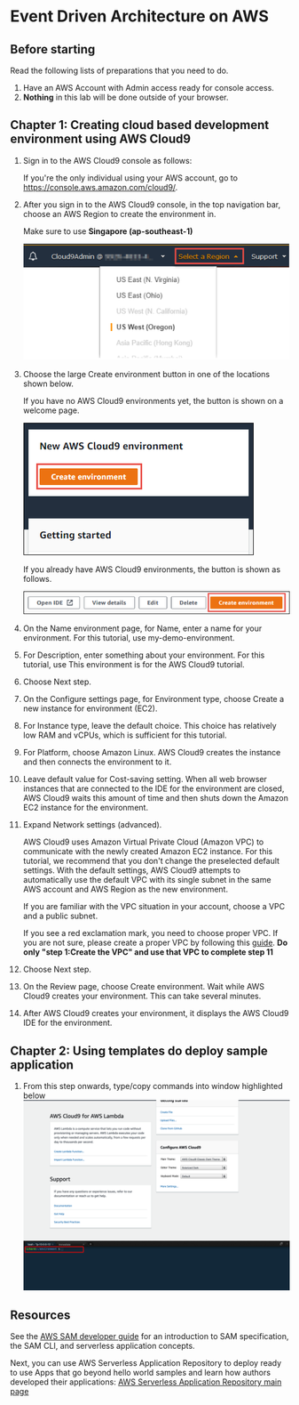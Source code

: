 # Event Driven Architecture on AWS


## Before starting

Read the following lists of preparations that you need to do.

1. Have an AWS Account with Admin access ready for console access.
2. **Nothing** in this lab will be done outside of your browser.

## Chapter 1: Creating cloud based development environment using AWS Cloud9

1. Sign in to the AWS Cloud9 console as follows:
    
    If you're the only individual using your AWS account, go to https://console.aws.amazon.com/cloud9/.

2. After you sign in to the AWS Cloud9 console, in the top navigation bar, choose an AWS Region to create the environment in.

    Make sure to use **Singapore (ap-southeast-1)**

    ![Alt text](assets/console-region.png)
3. Choose the large Create environment button in one of the locations shown below.

    If you have no AWS Cloud9 environments yet, the button is shown on a welcome page.

    ![Alt text](assets/console-welcome-new-env.png)

    If you already have AWS Cloud9 environments, the button is shown as follows.

    ![Alt text](assets/console-new-env.png)

4. On the Name environment page, for Name, enter a name for your environment. For this tutorial, use my-demo-environment.

5. For Description, enter something about your environment. For this tutorial, use This environment is for the AWS Cloud9 tutorial.

6. Choose Next step.

7. On the Configure settings page, for Environment type, choose Create a new instance for environment (EC2).

8. For Instance type, leave the default choice. This choice has relatively low RAM and vCPUs, which is sufficient for this tutorial.

9. For Platform, choose Amazon Linux. AWS Cloud9 creates the instance and then connects the environment to it.

10. Leave default value for Cost-saving setting. When all web browser instances that are connected to the IDE for the environment are closed, AWS Cloud9 waits this amount of time and then shuts down the Amazon EC2 instance for the environment.

11. Expand Network settings (advanced).

    AWS Cloud9 uses Amazon Virtual Private Cloud (Amazon VPC) to communicate with the newly created Amazon EC2 instance. For this tutorial, we recommend that you don't change the preselected default settings. With the default settings, AWS Cloud9 attempts to automatically use the default VPC with its single subnet in the same AWS account and AWS Region as the new environment.

    If you are familiar with the VPC situation in your account, choose a VPC and a public subnet.

    If you see a red exclamation mark, you need to choose proper VPC. If you are not sure, please create a proper VPC by following this [guide](https://docs.aws.amazon.com/vpc/latest/userguide/vpc-getting-started.html). **Do only "step 1:Create the VPC" and use that VPC to complete step 11**

12. Choose Next step.

13. On the Review page, choose Create environment. Wait while AWS Cloud9 creates your environment. This can take several minutes.

14. After AWS Cloud9 creates your environment, it displays the AWS Cloud9 IDE for the environment.

## Chapter 2: Using templates do deploy sample application

1. From this step onwards, type/copy commands into window highlighted below
    ![Alt text](assets/cloud9-console.png)

## Resources

See the [AWS SAM developer guide](https://docs.aws.amazon.com/serverless-application-model/latest/developerguide/what-is-sam.html) for an introduction to SAM specification, the SAM CLI, and serverless application concepts.

Next, you can use AWS Serverless Application Repository to deploy ready to use Apps that go beyond hello world samples and learn how authors developed their applications: [AWS Serverless Application Repository main page](https://aws.amazon.com/serverless/serverlessrepo/)
